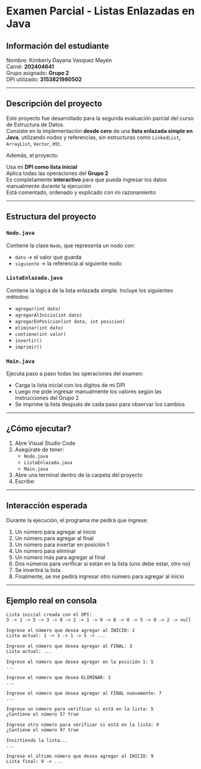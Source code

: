 # Examen Parcial - Listas Enlazadas en Java 

##  Información del estudiante

Nombre: Kimberly Dayana Vasquez Mayén  
Carné: **202404641**  
Grupo asignado: **Grupo 2**  
DPI utilizado: **3153821980502**

---

##  Descripción del proyecto

Este proyecto fue desarrollado para la segunda evaluación parcial del curso de Estructura de Datos.  
Consiste en la implementación **desde cero** de una **lista enlazada simple en Java**, utilizando nodos y referencias, sin estructuras como `LinkedList`, `ArrayList`, `Vector`, etc.

Además, el proyecto:

 Usa mi **DPI como lista inicial**  
 Aplica todas las operaciones del **Grupo 2**  
 Es completamente **interactivo** para que pueda ingresar los datos manualmente durante la ejecución  
 Está comentado, ordenado y explicado con mi razonamiento

---

##  Estructura del proyecto

###  `Nodo.java`
Contiene la clase `Nodo`, que representa un nodo con:
- `dato` → el valor que guarda
- `siguiente` → la referencia al siguiente nodo

###  `ListaEnlazada.java`
Contiene la lógica de la lista enlazada simple. Incluye los siguientes métodos:
- `agregar(int dato)`
- `agregarAlInicio(int dato)`
- `agregarEnPosicion(int dato, int posicion)`
- `eliminar(int dato)`
- `contiene(int valor)`
- `invertir()`
- `imprimir()`

###  `Main.java`
Ejecuta paso a paso todas las operaciones del examen:
- Carga la lista inicial con los dígitos de mi DPI
- Luego me pide ingresar manualmente los valores según las instrucciones del Grupo 2
- Se imprime la lista después de cada paso para observar los cambios

---

##  ¿Cómo ejecutar?

1. Abre Visual Studio Code
2. Asegúrate de tener:
   - `Nodo.java`
   - `ListaEnlazada.java`
   - `Main.java`
3. Abre una terminal dentro de la carpeta del proyecto
4. Escribe:


---

##  Interacción esperada

Durante la ejecución, el programa me pedirá que ingrese:

1. Un número para agregar al inicio
2. Un número para agregar al final
3. Un número para insertar en posición 1
4. Un número para eliminar
5. Un número más para agregar al final
6. Dos números para verificar si están en la lista (uno debe estar, otro no)
7. Se invertirá la lista
8. Finalmente, se me pedirá ingresar otro número para agregar al inicio

---

##  Ejemplo real en consola

```plaintext
Lista inicial creada con el DPI:
3 -> 1 -> 5 -> 3 -> 8 -> 2 -> 1 -> 9 -> 8 -> 0 -> 5 -> 0 -> 2 -> null

Ingrese el número que desea agregar al INICIO: 1
Lista actual: 1 -> 3 -> 1 -> 5 -> ...

Ingrese el número que desea agregar al FINAL: 3
Lista actual: ...

Ingrese el número que desea agregar en la posición 1: 5
...

Ingrese el número que desea ELIMINAR: 3
...

Ingrese el número que desea agregar al FINAL nuevamente: 7
...

Ingrese un número para verificar si está en la lista: 5
¿Contiene el número 5? true

Ingrese otro número para verificar si está en la lista: 9
¿Contiene el número 9? true

Invirtiendo la lista...
...

Ingrese el último número que desea agregar al INICIO: 9
Lista final: 9 -> ...

